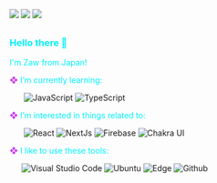 [![](https://raw.githubusercontent.com/zoniha/profile-summary-card/master/profile-summary-card-output/nord_dark/1-repos-per-language.svg)](https://github.com/vn7n24fzkq/github-profile-summary-cards) [![](https://raw.githubusercontent.com/zoniha/profile-summary-card/master/profile-summary-card-output/nord_dark/2-most-commit-language.svg)](https://github.com/vn7n24fzkq/github-profile-summary-cards)
![](https://raw.githubusercontent.com/zoniha/profile-summary-card/master/profile-summary-card-output/nord_dark/0-profile-details.svg)


<h3 style="color: #00F1F9; margin-top: 1.875rem">Hello there 👋</h3>

<p style="color: #00F1F9;">I'm Zaw from Japan!</p>

<p style="color: #00F1F9;"><span style="color: #CC32F4;">❖</span> I’m currently learning:</p>

&ensp;&ensp;&ensp; ![JavaScript](https://img.shields.io/badge/-JavaScript-F7DF1E?style=flat&logo=JavaScript&logoColor=000) ![TypeScript](https://img.shields.io/badge/-TypeScript-3178C6?style=flat&logo=TypeScript&logoColor=FFF)

<p style="color: #00F1F9;"><span style="color: #CC32F4;">❖</span> I’m interested in things related to:</p>

&ensp;&ensp;&ensp; ![React](https://img.shields.io/badge/-React-61DAFB?style=flat&logo=React&logoColor=FFF) ![NextJs](https://img.shields.io/badge/-Next.js-000000?style=flat&logo=Next.js) ![Firebase](https://img.shields.io/badge/-Firebase-FFCA28?style=flat&logo=Firebase&color=fff) ![Chakra UI](https://img.shields.io/badge/-Chakra%20UI-319795?style=flat&logo=Chakra%20UI&logoColor=fff)

<p style="color: #00F1F9;"><span style="color: #CC32F4;">❖</span> I like to use these tools:</p>

&ensp;&ensp;&ensp;![Visual Studio Code](https://img.shields.io/badge/-Visual%20Studio%20Code-007ACC?style=flat&logo=Visual%20Studio%20Code&logoColor=fff) ![Ubuntu](https://img.shields.io/badge/-Ubuntu-E95420?style=flat&logo=Ubuntu&logoColor=fff) ![Edge](https://img.shields.io/badge/-Microsoft%20Edge-0078D7?style=flat&logo=Microsoft%20Edge) ![Github](https://img.shields.io/badge/-Github-181717?style=flat&logo=Github&logoColor=fff)
